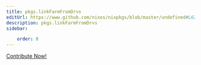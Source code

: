 ```yaml
---
title: pkgs.linkFarmFromDrvs
editUrl: https://www.github.com/nixos/nixpkgs/blob/master/undefined#L626C22
description: pkgs.linkFarmFromDrvs
sidebar:

    order: 8
---
```


<a href="https://www.github.com/nixos/nixpkgs/blob/master/undefined#L626C22">Contribute Now!</a>



